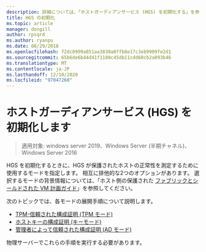 ```yaml
---
description: 詳細については、「ホストガーディアンサービス (HGS) を初期化する」を参照してください。
title: HGS の初期化
ms.topic: article
manager: dongill
author: rpsqrd
ms.author: ryanpu
ms.date: 08/29/2018
ms.openlocfilehash: f2dc8999a851aa3830a0ffb8e17c3eb9909fe2d1
ms.sourcegitcommit: 65b6de6b44d41f1180c45db11cdd60cb2a093b46
ms.translationtype: MT
ms.contentlocale: ja-JP
ms.lasthandoff: 12/10/2020
ms.locfileid: "97047260"
---
```

# <a name="initialize-the-host-guardian-service-hgs"></a>ホストガーディアンサービス (HGS) を初期化します

>適用対象: windows server 2019、Windows Server (半期チャネル)、Windows Server 2016

HGS を初期化するときに、HGS が保護されたホストの正常性を測定するために使用するモードを指定します。 相互に排他的な2つのオプションがあります。 選択するモードの背景情報については、「ホスト側の保護された [ファブリックとシールドされた VM 計画ガイド](guarded-fabric-planning-for-hosters.md)」を参照してください。

次のトピックでは、各モードの展開手順について説明します。

- [TPM-信頼された構成証明 (TPM モード)](guarded-fabric-initialize-hgs-tpm-mode.md)
- [ホストキーの構成証明 (キーモード)](guarded-fabric-initialize-hgs-key-mode.md)
- [管理者によって信頼された構成証明 (AD モード)](guarded-fabric-initialize-hgs-ad-mode.md)

物理サーバーでこれらの手順を実行する必要があります。
